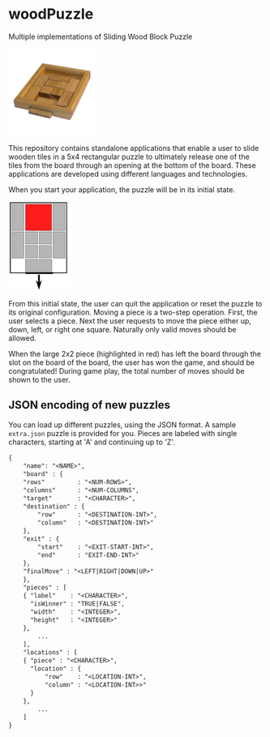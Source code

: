 # woodPuzzle
Multiple implementations of Sliding Wood Block Puzzle

![Actual Puzzle](images/actual_puzzle.png?raw=true "Actual Puzzle")

This repository contains standalone applications that enable a user to slide wooden tiles in a 5x4 rectangular puzzle to ultimately release one of the tiles from the board through an opening at the bottom of the board. These applications are developed using different languages and technologies.

When you start your application, the puzzle will be in its initial state. 

![Abstract Representation](images/rendition.png?raw=true "Abstract Representation")

From this initial state, the user can quit the application or reset the puzzle to its original configuration. Moving a piece is a two-step operation. First, the user selects a piece. Next the user requests to move the piece either up, down, left, or right one square. Naturally only valid moves should be allowed.

When the large 2x2 piece (highlighted in red) has left the board through the slot on the board of the board, the user has won the game, and should be congratulated! During game play, the total number of moves should be shown to the user.

## JSON encoding of new puzzles


You can load up different puzzles, using the JSON format. A sample `extra.json` puzzle is provided for you. Pieces are labeled with single characters, starting at 'A' and continuing up to 'Z'.
 
````{verbatim, language="json"}
{
    "name": "<NAME>",
    "board" : {
	"rows"         : "<NUM-ROWS>",
	"columns"      : "<NUM-COLUMNS",
	"target"       : "<CHARACTER>",
	"destination" : {
	    "row"      : "<DESTINATION-INT>",
	    "column"   : "<DESTINATION-INT>"
	},
	"exit" : {
	    "start"    : "<EXIT-START-INT>",
	    "end"      : "EXIT-END-INT>"
	},
	"finalMove" : "<LEFT|RIGHT|DOWN|UP>"
    },
    "pieces" : [
	{ "label"    : "<CHARACTER>",
	  "isWinner" : "TRUE|FALSE",
	  "width"    : "<INTEGER>",
	  "height"   : "<INTEGER>"
	},
        ...
    ],
    "locations" : [
	{ "piece" : "<CHARACTER>",
	  "location" : {
	      "row"    : "<LOCATION-INT>",
	      "column" : "<LOCATION-INT>>"
	  }
	},
        ...
    ]
}
````


